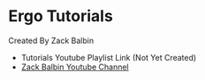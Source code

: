 # Ergo Tutorials

Created By Zack Balbin

- Tutorials Youtube Playlist Link (Not Yet Created)
- [Zack Balbin Youtube Channel](https://www.youtube.com/channel/UCUepypCowgIudNpfbJKPrxw)